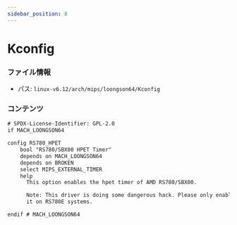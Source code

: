 ```yaml
---
sidebar_position: 8
---
```

# Kconfig

### ファイル情報

- パス: `linux-v6.12/arch/mips/loongson64/Kconfig`

### コンテンツ

```txt
# SPDX-License-Identifier: GPL-2.0
if MACH_LOONGSON64

config RS780_HPET
	bool "RS780/SBX00 HPET Timer"
	depends on MACH_LOONGSON64
	depends on BROKEN
	select MIPS_EXTERNAL_TIMER
	help
	  This option enables the hpet timer of AMD RS780/SBX00.

	  Note: This driver is doing some dangerous hack. Please only enable
	  it on RS780E systems.

endif # MACH_LOONGSON64

```
